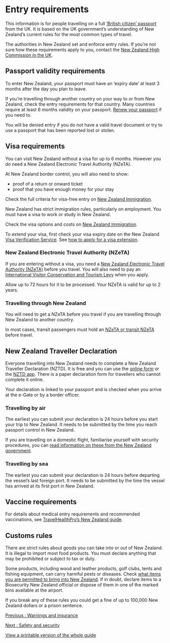 # Entry requirements

This information is for people travelling on a full [‘British citizen’ passport](https://www.gov.uk/types-of-british-nationality) from the UK. It is based on the UK government’s understanding of New Zealand’s current rules for the most common types of travel.

The authorities in New Zealand set and enforce entry rules. If you’re not sure how these requirements apply to you, contact the [New Zealand High Commission in the UK](https://www.mfat.govt.nz/en/countries-and-regions/europe/united-kingdom/new-zealand-high-commission/).

## Passport validity requirements

To enter New Zealand, your passport must have an ‘expiry date’ at least 3 months after the day you plan to leave.

If you’re travelling through another country on your way to or from New Zealand, check the entry requirements for that country. Many countries require at least 6 months validity on your passport. [Renew your passport](https://www.gov.uk/renew-adult-passport/renew) if you need to.

You will be denied entry if you do not have a valid travel document or try to use a passport that has been reported lost or stolen.

## Visa requirements

You can visit New Zealand without a visa for up to 6 months. However you do need a New Zealand Electronic Travel Authority (NZeTA).

At New Zealand border control, you will also need to show:

* proof of a return or onward ticket
* proof that you have enough money for your stay

Check the full criteria for visa-free entry on [New Zealand Immigration](https://www.immigration.govt.nz/new-zealand-visas/visas/visa/visa-waiver).

New Zealand has strict immigration rules, particularly on employment. You must have a visa to work or study in New Zealand.

Check the visa options and costs on [New Zealand Immigration](https://www.immigration.govt.nz/new-zealand-visas).

To extend your visa, first check your visa expiry date on the New Zealand [Visa Verification Service](https://www.immigration.govt.nz/about-us/our-online-systems/visa-verification-service). See [how to apply for a visa extension](https://www.immigration.govt.nz/new-zealand-visas/already-have-a-visa/my-situation-has-changed).

### New Zealand Electronic Travel Authority (NZeTA)

If you are entering without a visa, you need a [New Zealand Electronic Travel Authority (NZeTA)](https://www.immigration.govt.nz/new-zealand-visas/apply-for-a-visa/about-visa/nzeta) before you travel. You will also need to pay an [International Visitor Conservation and Tourism Levy](https://www.immigration.govt.nz/new-zealand-visas/preparing-a-visa-application/your-journey-to-new-zealand/before-you-travel-to-new-zealand/paying-ivl) when you apply.

Allow up to 72 hours for it to be processed. Your NZeTA is valid for up to 2 years.

### Travelling through New Zealand

You will need to get a NZeTA before you travel if you are travelling through New Zealand to another country.

In most cases, transit passengers must hold an [NZeTA or transit NZeTA](https://www.immigration.govt.nz/new-zealand-visas/apply-for-a-visa/about-visa/nzeta) before travel.

## New Zealand Traveller Declaration

Everyone travelling into New Zealand needs to complete a New Zealand Traveller Declaration (NZTD). It is free and you can use the [online form](https://app.travellerdeclaration.govt.nz/#/) or the [NZTD app](https://www.travellerdeclaration.govt.nz/nztd-app/). There is a paper declaration form for travellers who cannot complete it online.

Your declaration is linked to your passport and is checked when you arrive at the e-Gate or by a border officer.

### Travelling by air

The earliest you can submit your declaration is 24 hours before you start your trip to New Zealand. It needs to be submitted by the time you reach passport control in New Zealand.

If you are travelling on a domestic flight, familiarise yourself with security procedures, you can [read information on these from the New Zealand government](https://www.aviation.govt.nz/passenger-information/what-to-expect-at-the-airport/common-questions-from-passengers/#:~:text=Regional%20flights%20with%20planes%20that,AvSec%20(Aviation%20Security%20Service).).

### Travelling by sea

The earliest you can submit your declaration is 24 hours before departing the vessel’s last foreign port. It needs to be submitted by the time the vessel has arrived at its first port in New Zealand.

## Vaccine requirements

For details about medical entry requirements and recommended vaccinations, see [TravelHealthPro’s New Zealand guide](https://travelhealthpro.org.uk/country/162/new-zealand#Vaccine_Recommendations).

## Customs rules

There are strict rules about goods you can take into or out of New Zealand. It is illegal to import most food products. You must declare anything that may be prohibited or subject to tax or duty.

Some products, including wood and leather products, golf clubs, tents and fishing equipment, can carry harmful pests or diseases. Check [what items you are permitted to bring into New Zealand](https://www.mpi.govt.nz/bring-send-to-nz/bringing-and-posting-items-to-nz/check-if-you-can-bring-or-send-an-item-to-nz/). If in doubt, declare items to a Biosecurity New Zealand official or dispose of them in one of the marked bins available at the airport.

If you break any of these rules you could get a fine of up to 100,000 New Zealand dollars or a prison sentence.

[Previous
:
Warnings and insurance](/foreign-travel-advice/new-zealand)

[Next
:
Safety and security](/foreign-travel-advice/new-zealand/safety-and-security)

[View a printable version of the whole guide](/foreign-travel-advice/new-zealand/print)
